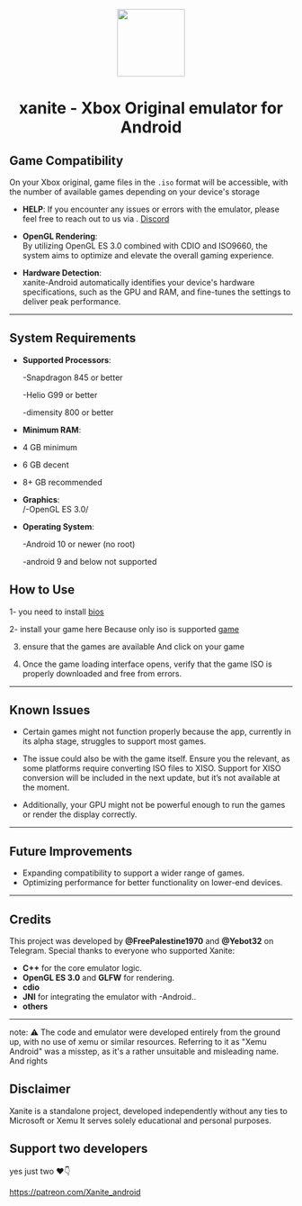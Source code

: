 <p align="center">
    <a href="https://github.com/dev-Ali2008/xanite-original-android/blob/9f44a642d546793253395ae20c7f6a38e1fd9151/Xanite%20original.png">
        <img height="120px" src="https://github.com/dev-Ali2008/xanite-original-android/blob/9f44a642d546793253395ae20c7f6a38e1fd9151/Xanite%20original.png" />
    </a>
</p>

<h1 align="center"> xanite - Xbox Original emulator for Android </h1>
  
## Game Compatibility

On your Xbox original, game files in the `.iso` format will be accessible, with the number of available games depending on your device's storage

- **HELP**:
If you encounter any issues or errors with the emulator,
please feel free to
reach out to us via .
<a href="https://discord.gg/U5kytJ4dub">Discord</a>
&nbsp;&nbsp; &nbsp;&nbsp;

- **OpenGL Rendering**:  
By utilizing OpenGL ES 3.0 combined with CDIO and ISO9660, the system aims to optimize and elevate the overall gaming experience.

- **Hardware Detection**:  
xanite-Android automatically identifies your device's hardware specifications, such as the GPU and RAM, and fine-tunes the settings to deliver peak performance.

---

## System Requirements

- **Supported Processors**:
  
  -Snapdragon 845 or better
   
  -Helio G99 or better

  -dimensity 800 or better

- **Minimum RAM**:
  
- 4 GB minimum

- 6 GB decent 

- 8+ GB recommended

- **Graphics**:  
 /-OpenGL ES 3.0/

- **Operating System**:  

  -Android 10 or newer (no root)

  -android 9 and below not supported

## How to Use

1- you need to install 
<a href="https://www.mediafire.com/file/v2y5tsn92i851bq/Xanite+OG+ANDROID+FILES.zip/file">bios</a>
&nbsp;&nbsp; &nbsp;&nbsp;

2- install your game here Because only iso is supported <a href="https://github.com/dev-Ali2008/Xemu-android/blob/main/Game.md">game</a>
&nbsp;&nbsp; &nbsp;&nbsp;

3. ensure that the games are available And click on your game

4. Once the game loading interface opens, verify that the game ISO is properly downloaded and free from errors.

---
## Known Issues

 - Certain games might not function properly because the app, currently in its alpha stage, struggles to support most games.

- The issue could also be with the game itself. Ensure you the relevant, as some platforms require converting ISO files to XISO. Support for XISO conversion will be included in the next update, but it’s not available at the moment.
  
- Additionally, your GPU might not be powerful enough to run the games or render the display correctly.  

---

## Future Improvements

- Expanding compatibility to support a wider range of games.  
- Optimizing performance for better functionality on lower-end devices.  

---

## Credits
This project was developed by **@FreePalestine1970** and **@Yebot32** on Telegram. Special thanks to everyone who supported Xanite:


- **C++** for the core emulator logic.
- **OpenGL ES 3.0** and **GLFW** for rendering.
- **cdio** 
- **JNI** for integrating the emulator with -Android..
- **others**
---
note: ⚠️ The code and emulator were developed entirely from the ground up, with no use of xemu or similar resources. Referring to it as "Xemu Android" was a misstep, as it's a rather unsuitable and misleading name. And rights 

## Disclaimer
Xanite is a standalone project, developed independently without any ties to Microsoft or Xemu It serves solely educational and personal purposes.

## Support two developers 

yes just two ❤️👇

https://patreon.com/Xanite_android

